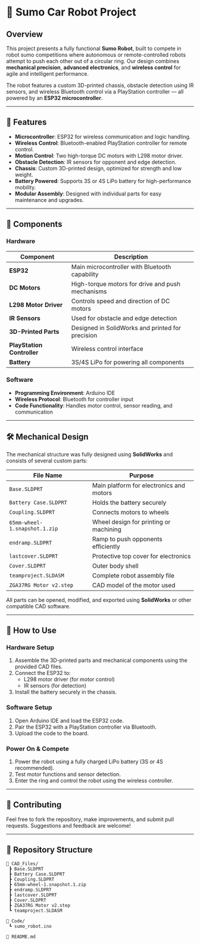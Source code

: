 # 🤖 Sumo Car Robot Project

## Overview
This project presents a fully functional **Sumo Robot**, built to compete in robot sumo competitions where autonomous or remote-controlled robots attempt to push each other out of a circular ring. Our design combines **mechanical precision**, **advanced electronics**, and **wireless control** for agile and intelligent performance.

The robot features a custom 3D-printed chassis, obstacle detection using IR sensors, and wireless Bluetooth control via a PlayStation controller — all powered by an **ESP32 microcontroller**.

---

## 🚀 Features

- **Microcontroller**: ESP32 for wireless communication and logic handling.
- **Wireless Control**: Bluetooth-enabled PlayStation controller for remote control.
- **Motion Control**: Two high-torque DC motors with L298 motor driver.
- **Obstacle Detection**: IR sensors for opponent and edge detection.
- **Chassis**: Custom 3D-printed design, optimized for strength and low weight.
- **Battery Powered**: Supports 3S or 4S LiPo battery for high-performance mobility.
- **Modular Assembly**: Designed with individual parts for easy maintenance and upgrades.

---

## 🧩 Components

### Hardware
| Component              | Description |
|------------------------|-------------|
| **ESP32**              | Main microcontroller with Bluetooth capability |
| **DC Motors**          | High-torque motors for drive and push mechanisms |
| **L298 Motor Driver**  | Controls speed and direction of DC motors |
| **IR Sensors**         | Used for obstacle and edge detection |
| **3D-Printed Parts**   | Designed in SolidWorks and printed for precision |
| **PlayStation Controller** | Wireless control interface |
| **Battery**            | 3S/4S LiPo for powering all components |

### Software
- **Programming Environment**: Arduino IDE
- **Wireless Protocol**: Bluetooth for controller input
- **Code Functionality**: Handles motor control, sensor reading, and communication

---

## 🛠️ Mechanical Design

The mechanical structure was fully designed using **SolidWorks** and consists of several custom parts:

| File Name                | Purpose |
|--------------------------|---------|
| `Base.SLDPRT`            | Main platform for electronics and motors |
| `Battery Case.SLDPRT`    | Holds the battery securely |
| `Coupling.SLDPRT`        | Connects motors to wheels |
| `65mm-wheel-1.snapshot.1.zip` | Wheel design for printing or machining |
| `endramp.SLDPRT`         | Ramp to push opponents efficiently |
| `lastcover.SLDPRT`       | Protective top cover for electronics |
| `Cover.SLDPRT`           | Outer body shell |
| `teamproject.SLDASM`     | Complete robot assembly file |
| `ZGA37RG Motor v2.step`  | CAD model of the motor used |

All parts can be opened, modified, and exported using **SolidWorks** or other compatible CAD software.

---

## 🔧 How to Use

### Hardware Setup
1. Assemble the 3D-printed parts and mechanical components using the provided CAD files.
2. Connect the ESP32 to:
   - L298 motor driver (for motor control)
   - IR sensors (for detection)
3. Install the battery securely in the chassis.

### Software Setup
1. Open Arduino IDE and load the ESP32 code.
2. Pair the ESP32 with a PlayStation controller via Bluetooth.
3. Upload the code to the board.

### Power On & Compete
1. Power the robot using a fully charged LiPo battery (3S or 4S recommended).
2. Test motor functions and sensor detection.
3. Enter the ring and control the robot using the wireless controller.

---

## 🤝 Contributing
Feel free to fork the repository, make improvements, and submit pull requests. Suggestions and feedback are welcome!

---

## 📁 Repository Structure
```plaintext
📁 CAD_Files/
 ┣ Base.SLDPRT
 ┣ Battery Case.SLDPRT
 ┣ Coupling.SLDPRT
 ┣ 65mm-wheel-1.snapshot.1.zip
 ┣ endramp.SLDPRT
 ┣ lastcover.SLDPRT
 ┣ Cover.SLDPRT
 ┣ ZGA37RG Motor v2.step
 ┗ teamproject.SLDASM

📁 Code/
 ┗ sumo_robot.ino

📄 README.md
